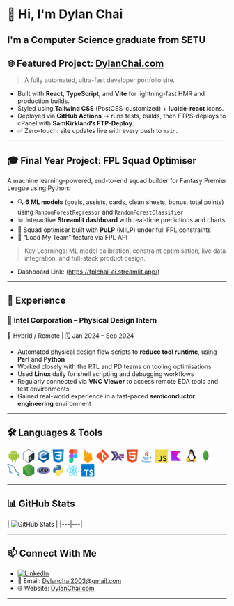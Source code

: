 # 👋 Hi, I'm Dylan Chai

I'm a Computer Science graduate from **SETU** 
---

## 🌐 Featured Project: [DylanChai.com](https://DylanChai.com)

> A fully automated, ultra-fast developer portfolio site.

- Built with **React**, **TypeScript**, and **Vite** for lightning-fast HMR and production builds.
- Styled using **Tailwind CSS** (PostCSS-customized) + **lucide-react** icons.
- Deployed via **GitHub Actions** → runs tests, builds, then FTPS-deploys to cPanel with **SamKirkland’s FTP-Deploy**.
- ✅ Zero-touch: site updates live with every push to `main`.

---

## 🎓 Final Year Project: FPL Squad Optimiser

A machine learning–powered, end-to-end squad builder for Fantasy Premier League using Python:

- 🔍 **6 ML models** (goals, assists, cards, clean sheets, bonus, total points) using `RandomForestRegressor` and `RandomForestClassifier`
- 📊 Interactive **Streamlit dashboard** with real-time predictions and charts
- 🧮 Squad optimiser built with **PuLP** (MILP) under full FPL constraints
- 🔄 “Load My Team” feature via FPL API

> Key Learnings: ML model calibration, constraint optimisation, live data integration, and full-stack product design.
- Dashboard Link: (https://fplchai-ai.streamlit.app/)

---

## 💼 Experience

### 🏢 **Intel Corporation** – Physical Design Intern  
📍 Hybrid / Remote | 🗓️ Jan 2024 – Sep 2024

- Automated physical design flow scripts to **reduce tool runtime**, using **Perl** and **Python**
- Worked closely with the RTL and PD teams on tooling optimisations
- Used **Linux** daily for shell scripting and debugging workflows
- Regularly connected via **VNC Viewer** to access remote EDA tools and test environments
- Gained real-world experience in a fast-paced **semiconductor engineering** environment

---

## 🛠️ Languages & Tools

<p align="left">
  <img src="https://raw.githubusercontent.com/devicons/devicon/master/icons/android/android-original.svg" alt="android" width="30" height="30"/>
  <img src="https://raw.githubusercontent.com/devicons/devicon/master/icons/bash/bash-original.svg" alt="bash" width="30" height="30"/>
  <img src="https://raw.githubusercontent.com/devicons/devicon/master/icons/c/c-original.svg" alt="c" width="30" height="30"/>
  <img src="https://raw.githubusercontent.com/devicons/devicon/master/icons/css3/css3-original.svg" alt="css3" width="30" height="30"/>
  <img src="https://raw.githubusercontent.com/devicons/devicon/master/icons/figma/figma-original.svg" alt="figma" width="30" height="30"/>
  <img src="https://raw.githubusercontent.com/devicons/devicon/master/icons/firebase/firebase-plain.svg" alt="firebase" width="30" height="30"/>
  <img src="https://raw.githubusercontent.com/devicons/devicon/master/icons/git/git-original.svg" alt="git" width="30" height="30"/>
  <img src="https://raw.githubusercontent.com/devicons/devicon/master/icons/haskell/haskell-original.svg" alt="haskell" width="30" height="30"/>
  <img src="https://raw.githubusercontent.com/devicons/devicon/master/icons/html5/html5-original.svg" alt="html5" width="30" height="30"/>
  <img src="https://raw.githubusercontent.com/devicons/devicon/master/icons/java/java-original.svg" alt="java" width="30" height="30"/>
  <img src="https://raw.githubusercontent.com/devicons/devicon/master/icons/javascript/javascript-original.svg" alt="javascript" width="30" height="30"/>
  <img src="https://raw.githubusercontent.com/devicons/devicon/master/icons/kotlin/kotlin-original.svg" alt="kotlin" width="30" height="30"/>
  <img src="https://raw.githubusercontent.com/devicons/devicon/master/icons/linux/linux-original.svg" alt="linux" width="30" height="30"/>
  <img src="https://raw.githubusercontent.com/devicons/devicon/master/icons/mongodb/mongodb-original.svg" alt="mongodb" width="30" height="30"/>
  <img src="https://raw.githubusercontent.com/devicons/devicon/master/icons/mysql/mysql-original.svg" alt="mysql" width="30" height="30"/>
  <img src="https://raw.githubusercontent.com/devicons/devicon/master/icons/nodejs/nodejs-original.svg" alt="nodejs" width="30" height="30"/>
  <img src="https://raw.githubusercontent.com/devicons/devicon/master/icons/php/php-original.svg" alt="php" width="30" height="30"/>
  <img src="https://raw.githubusercontent.com/devicons/devicon/master/icons/python/python-original.svg" alt="python" width="30" height="30"/>
  <img src="https://raw.githubusercontent.com/devicons/devicon/master/icons/react/react-original.svg" alt="react" width="30" height="30"/>
  <img src="https://raw.githubusercontent.com/devicons/devicon/master/icons/typescript/typescript-original.svg" alt="typescript" width="30" height="30"/>
</p>

---

## 📊 GitHub Stats

| ![GitHub Stats](https://github-readme-stats.vercel.app/api?username=dylanchai&show_icons=true&hide=stars&count_private=true&theme=default) |
|---|---|


---

## 📫 Connect With Me

- [![LinkedIn](https://img.shields.io/badge/LinkedIn-blue?style=flat&logo=linkedin&logoColor=white)](https://www.linkedin.com/in/dylan-chai16/)
- 📧 Email: Dylanchai2003@gmail.com
- 🌐 Website: [DylanChai.com](https://DylanChai.com)

---

